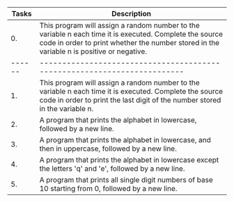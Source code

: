 Tasks | Description
------|------------------------------------------------------------------------
0.    | This program will assign a random number to the variable n each time it is executed. Complete the source code in order to print whether the number stored in the variable n is positive or negative.
------|------------------------------------------------------------------------
1.    | This program will assign a random number to the variable n each time it is executed. Complete the source code in order to print the last digit of the number stored in the variable n.
2. | A program that prints the alphabet in lowercase, followed by a new line.
3. | A program that prints the alphabet in lowercase, and then in uppercase, followed by a new line.
4. | A program that prints the alphabet in lowercase except the letters 'q' and 'e', followed by a new line.
5. | A program that prints all single digit numbers of base 10 starting from 0, followed by a new line. 
